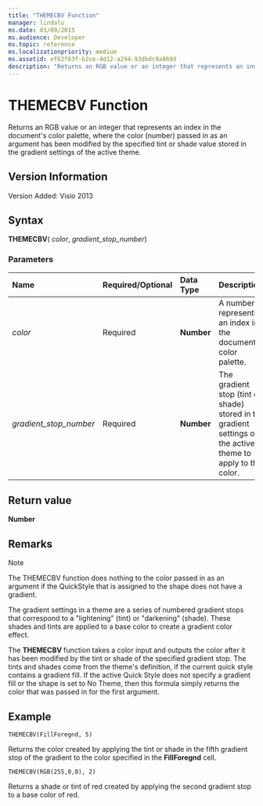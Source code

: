 ```yaml
---
title: "THEMECBV Function" 
manager: lindalu
ms.date: 03/09/2015
ms.audience: Developer
ms.topic: reference 
ms.localizationpriority: medium
ms.assetid: ef62f63f-b2ce-4d12-a294-93dbdc9a869d
description: "Returns an RGB value or an integer that represents an index in the document's color palette, where the color (number) passed in as an argument has been modified by the specified tint or shade value stored in the gradient settings of the active theme."
---
```


# THEMECBV Function

Returns an RGB value or an integer that represents an index in the document's color palette, where the color (number) passed in as an argument has been modified by the specified tint or shade value stored in the gradient settings of the active theme.
  
## Version Information

Version Added: Visio 2013
  
## Syntax

 **THEMECBV**( _color_, _gradient_stop_number_)
  
### Parameters

|**Name**|**Required/Optional**|**Data Type**|**Description**|
|:-----|:-----|:-----|:-----|
| _color_ <br/> |Required  <br/> |**Number** <br/> |A number representing an index in the document's color palette. |
| _gradient_stop_number_ <br/> |Required  <br/> |**Number** <br/> |The gradient stop (tint or shade) stored in the gradient settings of the active theme to apply to the color. |

## Return value

 **Number**
  
## Remarks

> [!NOTE]
> The THEMECBV function does nothing to the color passed in as an argument if the QuickStyle that is assigned to the shape does not have a gradient.
  
The gradient settings in a theme are a series of numbered gradient stops that correspond to a "lightening" (tint) or "darkening" (shade). These shades and tints are applied to a base color to create a gradient color effect.
  
The **THEMECBV** function takes a color input and outputs the color after it has been modified by the tint or shade of the specified gradient stop. The tints and shades come from the theme's definition, if the current quick style contains a gradient fill. If the active Quick Style does not specify a gradient fill or the shape is set to No Theme, then this formula simply returns the color that was passed in for the first argument.
  
## Example

 `THEMECBV(FillForegnd, 5)`
  
Returns the color created by applying the tint or shade in the fifth gradient stop of the gradient to the color specified in the **FillForegnd** cell.
  
 `THEMECBV(RGB(255,0,0), 2)`
  
Returns a shade or tint of red created by applying the second gradient stop to a base color of red.
  